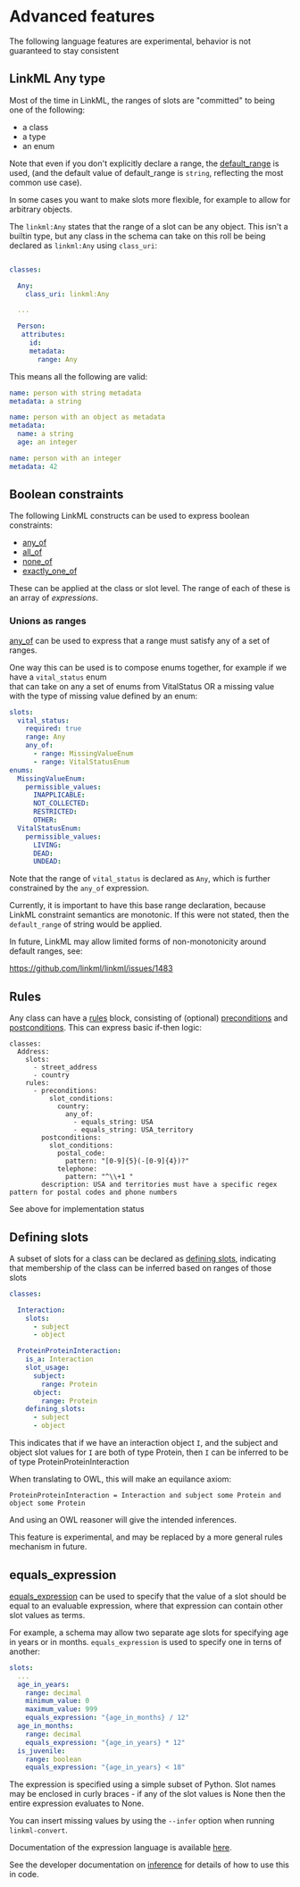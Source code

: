# Advanced features

The following language features are experimental, behavior is not guaranteed to stay consistent

## LinkML Any type

Most of the time in LinkML, the ranges of slots are "committed" to being one of the following:

- a class
- a type
- an enum

Note that even if you don't explicitly declare a range, the [default_range](https://w3id.org/linkml/default_range) is used,
(and the default value of default_range is `string`, reflecting the most common use case).

In some cases you want to make slots more flexible, for example to allow for arbitrary objects.

The `linkml:Any` states that the range of a slot can be any object. This isn't a builtin type, 
but any class in the schema can take on this roll be being declared as `linkml:Any` using `class_uri`:

```yaml

classes:

  Any:
    class_uri: linkml:Any

  ...

  Person:
   attributes:
     id:
     metadata:
       range: Any
```

This means all the following are valid:

```yaml
name: person with string metadata 
metadata: a string
```  

```yaml
name: person with an object as metadata
metadata:
  name: a string
  age: an integer
```  

```yaml
name: person with an integer
metadata: 42
```

## Boolean constraints

The following LinkML constructs can be used to express boolean constraints:

- [any_of](https://w3id.org/linkml/any_of)
- [all_of](https://w3id.org/linkml/all_of)
- [none_of](https://w3id.org/linkml/none_of)
- [exactly_one_of](https://w3id.org/linkml/exactly_one_of)

These can be applied at the class or slot level. The range of each of these is an array of *expressions*.

### Unions as ranges

[any_of](https://w3id.org/linkml/any_of) can be used to express that a range must satisfy any of a set of ranges.

One way this can be used is to compose enums together, for example if we have a `vital_status` enum\
that can take on any a set of enums from VitalStatus OR a missing value with the type of missing value defined by an enum:

```yaml
slots:
  vital_status:
    required: true
    range: Any
    any_of:
      - range: MissingValueEnum
      - range: VitalStatusEnum
enums:
  MissingValueEnum:
    permissible_values:
      INAPPLICABLE:
      NOT_COLLECTED:
      RESTRICTED:
      OTHER:
  VitalStatusEnum:
    permissible_values:
      LIVING:
      DEAD:
      UNDEAD:
```

Note that the range of `vital_status` is declared as `Any`, which is further constrained by the `any_of` expression.

Currently, it is important to have this base range declaration, because LinkML constraint semantics are
monotonic. If this were not stated, then the `default_range` of string would be applied.

In future, LinkML may allow limited forms of non-monotonicity around default ranges, see:

https://github.com/linkml/linkml/issues/1483

## Rules

Any class can have a [rules](https://w3id.org/linkml/rules) block, consisting of (optional) [preconditions](https://w3id.org/linkml/preconditions) and [postconditions](https://w3id.org/linkml/postconditions). This can express basic if-then logic:

```
classes:
  Address:
    slots:
      - street_address
      - country
    rules:
      - preconditions:
          slot_conditions:
            country:
              any_of:
                - equals_string: USA
                - equals_string: USA_territory
        postconditions:
          slot_conditions:
            postal_code:
              pattern: "[0-9]{5}(-[0-9]{4})?"
            telephone:
              pattern: "^\\+1 "
        description: USA and territories must have a specific regex pattern for postal codes and phone numbers
```

See above for implementation status

## Defining slots

A subset of slots for a class can be declared as [defining
slots](https://w3id.org/linkml/), indicating that membership of the
class can be inferred based on ranges of those slots

```yaml
classes:

  Interaction:
    slots:
      - subject
      - object

  ProteinProteinInteraction:
    is_a: Interaction
    slot_usage:
      subject:
        range: Protein
      object:
        range: Protein
    defining_slots:
      - subject
      - object
```

This indicates that if we have an interaction object `I`, and the subject and object slot values for `I` are both of type Protein, then `I` can be inferred to be of type ProteinProteinInteraction

When translating to OWL, this will make an equilance axiom:

```
ProteinProteinInteraction = Interaction and subject some Protein and object some Protein
```

And using an OWL reasoner will give the intended inferences.

This feature is experimental, and may be replaced by a more general rules mechanism in future.

## equals_expression

[equals_expression](https://w3id.org/linkml/equals_expression) can be used
to specify that the value of a slot should be equal to an evaluable expression,
where that expression can contain other slot values as terms.

For example, a schema may allow two separate age slots for specifying
age in years or in months. `equals_expression` is used to specify one in terns
of another:

```yaml
slots:
  ...
  age_in_years:
    range: decimal
    minimum_value: 0
    maximum_value: 999
    equals_expression: "{age_in_months} / 12"
  age_in_months:
    range: decimal
    equals_expression: "{age_in_years} * 12"
  is_juvenile:
    range: boolean
    equals_expression: "{age_in_years} < 18"
```

The expression is specified using a simple subset of Python.
Slot names may be enclosed in curly braces - if any of the slot
values is None then the entire expression evaluates to None.

You can insert missing values by using the `--infer` option when
running `linkml-convert`.

Documentation of the expression language is available [here](../schemas/expression-language).

See the developer documentation on [inference](../developers/inference) for
details of how to use this in code.
